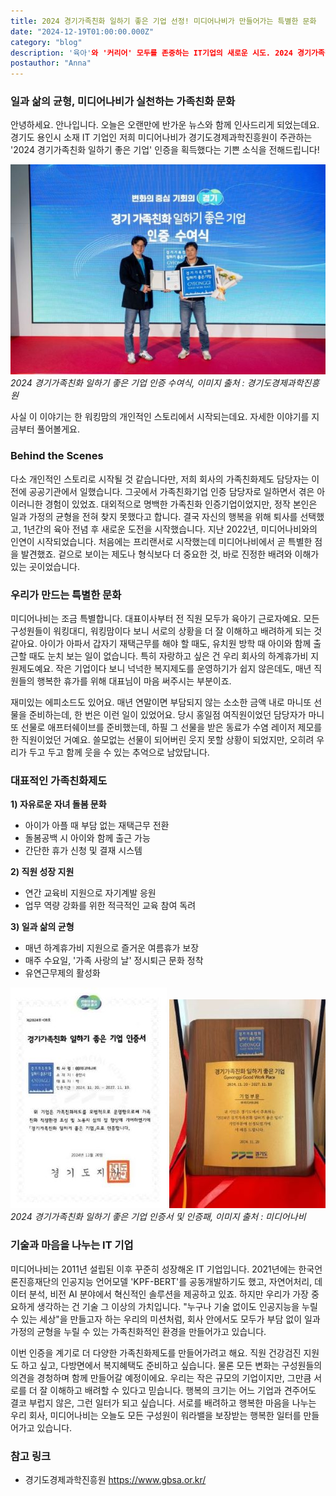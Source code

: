 ```yaml
---
title: 2024 경기가족친화 일하기 좋은 기업 선정! 미디어나비가 만들어가는 특별한 문화
date: "2024-12-19T01:00:00.000Z"
category: "blog"
description: '육아'와 '커리어' 모두를 존중하는 IT기업의 새로운 시도. 2024 경기가족친화 일하기 좋은 기업으로 신규 인증 받은 미디어나비만의 특별한 조직 문화에 대해 이야기합니다. 
postauthor: "Anna"
---     
```


### 일과 삶의 균형, 미디어나비가 실천하는 가족친화 문화

안녕하세요. 안나입니다. 오늘은 오랜만에 반가운 뉴스와 함께 인사드리게 되었는데요.
경기도 용인시 소재 IT 기업인 저희 미디어나비가 경기도경제과학진흥원이 주관하는 '2024 경기가족친화 일하기 좋은 기업' 인증을 획득했다는 기쁜 소식을 전해드립니다!

![2024 경기가족친화 일하기 좋은 기업 인증 수여식, 이미지 출처 : 경기도경제과학진흥원](./2.jpg)
*2024 경기가족친화 일하기 좋은 기업 인증 수여식, 이미지 출처 : 경기도경제과학진흥원*

사실 이 이야기는 한 워킹맘의 개인적인 스토리에서 시작되는데요. 자세한 이야기를 지금부터 풀어볼게요.

### Behind the Scenes
다소 개인적인 스토리로 시작될 것 같습니다만, 저희 회사의 가족친화제도 담당자는 이전에 공공기관에서 일했습니다. 그곳에서 가족친화기업 인증 담당자로 일하면서 겪은 아이러니한 경험이 있었죠. 대외적으로 명백한 가족친화 인증기업이었지만, 정작 본인은 일과 가정의 균형을 전혀 찾지 못했다고 합니다. 결국 자신의 행복을 위해 퇴사를 선택했고, 1년간의 육아 전념 후 새로운 도전을 시작했습니다. 지난 2022년, 미디어나비와의 인연이 시작되었습니다. 처음에는 프리랜서로 시작했는데 미디어나비에서 곧 특별한 점을 발견했죠. 겉으로 보이는 제도나 형식보다 더 중요한 것, 바로 진정한 배려와 이해가 있는 곳이었습니다.

### 우리가 만드는 특별한 문화

미디어나비는 조금 특별합니다. 대표이사부터 전 직원 모두가 육아기 근로자예요. 모든 구성원들이 워킹대디, 워킹맘이다 보니 서로의 상황을 더 잘 이해하고 배려하게 되는 것 같아요. 아이가 아파서 갑자기 재택근무를 해야 할 때도, 유치원 방학 때 아이와 함께 출근할 때도 눈치 보는 일이 없습니다. 특히 자랑하고 싶은 건 우리 회사의 하계휴가비 지원제도예요. 작은 기업이다 보니 넉넉한 복지제도를 운영하기가 쉽지 않은데도, 매년 직원들의 행복한 휴가를 위해 대표님이 마음 써주시는 부분이죠.

재미있는 에피소드도 있어요. 매년 연말이면 부담되지 않는 소소한 금액 내로 마니또 선물을 준비하는데, 한 번은 이런 일이 있었어요. 당시 홍일점 여직원이었던 담당자가 마니또 선물로 애프터쉐이브를 준비했는데, 하필 그 선물을 받은 동료가 수염 레이저 제모를 한 직원이었던 거예요. 쓸모없는 선물이 되어버린 웃지 못할 상황이 되었지만, 오히려 우리가 두고 두고 함께 웃을 수 있는 추억으로 남았답니다.

### 대표적인 가족친화제도

**1) 자유로운 자녀 돌봄 문화**
- 아이가 아플 때 부담 없는 재택근무 전환
- 돌봄공백 시 아이와 함께 출근 가능
- 간단한 휴가 신청 및 결재 시스템

**2) 직원 성장 지원**
- 연간 교육비 지원으로 자기계발 응원
- 업무 역량 강화를 위한 적극적인 교육 참여 독려
  
**3) 일과 삶의 균형**
- 매년 하계휴가비 지원으로 즐거운 여름휴가 보장
- 매주 수요일, '가족 사랑의 날' 정시퇴근 문화 정착
- 유연근무제의 활성화

![2024 경기가족친화 일하기 좋은 기업 인증서, 이미지 출처 : 미디어나비](./1.jpg)
![2024 경기가족친화 일하기 좋은 기업 인증패, 이미지 출처 : 미디어나비](./3.jpg)
*2024 경기가족친화 일하기 좋은 기업 인증서 및 인증패, 이미지 출처 : 미디어나비*

### 기술과 마음을 나누는 IT 기업

미디어나비는 2011년 설립된 이후 꾸준히 성장해온 IT 기업입니다. 2021년에는 한국언론진흥재단의 인공지능 언어모델 'KPF-BERT'를 공동개발하기도 했고, 자연어처리, 데이터 분석, 비전 AI 분야에서 혁신적인 솔루션을 제공하고 있죠. 하지만 우리가 가장 중요하게 생각하는 건 기술 그 이상의 가치입니다. "누구나 기술 없이도 인공지능을 누릴 수 있는 세상"을 만들고자 하는 우리의 미션처럼, 회사 안에서도 모두가 부담 없이 일과 가정의 균형을 누릴 수 있는 가족친화적인 환경을 만들어가고 있습니다.

이번 인증을 계기로 더 다양한 가족친화제도를 만들어가려고 해요. 직원 건강검진 지원도 하고 싶고, 다방면에서 복지혜택도 준비하고 싶습니다. 물론 모든 변화는 구성원들의 의견을 경청하며 함께 만들어갈 예정이에요. 우리는 작은 규모의 기업이지만, 그만큼 서로를 더 잘 이해하고 배려할 수 있다고 믿습니다. 행복의 크기는 어느 기업과 견주어도 결코 부럽지 않은, 그런 일터가 되고 싶습니다. 서로를 배려하고 행복한 마음을 나누는 우리 회사, 미디어나비는 오늘도 모든 구성원이 워라밸을 보장받는 행복한 일터를 만들어가고 있습니다.

### 참고 링크

- 경기도경제과학진흥원 https://www.gbsa.or.kr/